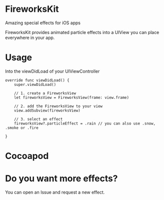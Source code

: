 # FireworksKit
Amazing special effects for iOS apps

FireworksKit provides animated particle effects into a UIView you can place everywhere in your app.

# Usage

Into the viewDidLoad of your UIViewController

```
override func viewDidLoad() {
    super.viewDidLoad()

    // 1. create a FireworksView 
    let fireworksView = FireworksView(frame: view.frame)
        
    // 2. add the FireworksView to your view
    view.addSubview(fireworksView)
        
    // 3. select an effect
    fireworksView?.particleEffect = .rain // you can also use .snow, .smoke or .fire

}
```

# Cocoapod


# Do you want more effects?

You can open an Issue and request a new effect.
